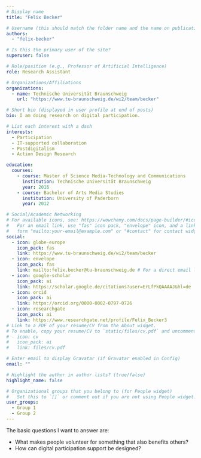 ```yaml
---
# Display name
title: "Felix Becker"

# Username (this should match the folder name and the name on publications)
authors:
  - "felix-becker"

# Is this the primary user of the site?
superuser: false

# Role/position (e.g., Professor of Artificial Intelligence)
role: Research Assistant

# Organizations/Affiliations
organizations:
  - name: Technische Universität Braunschweig
    url: "https://www.tu-braunschweig.de/wi2/team/becker"

# Short bio (displayed in user profile at end of posts)
bio: I am doing research on digital participation.

# List each interest with a dash
interests:
  - Participation
  - IT-supported collaboration
  - Postdigitalism
  - Action Design Research

education:
  courses:
    - course: Master of Science Media-Technology and Communications
      institution: Technische Universität Braunschweig
      year: 2016
    - course: Bachelor of Arts Media Studies
      institution: University of Paderborn
      year: 2012

# Social/Academic Networking
# For available icons, see: https://wowchemy.com/docs/page-builder/#icons
#   For an email link, use "fas" icon pack, "envelope" icon, and a link in the
#   form "mailto:your-email@example.com" or "#contact" for contact widget.
social:
  - icon: globe-europe
    icon_pack: fas
    link: https://www.tu-braunschweig.de/wi2/team/becker
  - icon: envelope
    icon_pack: fas
    link: mailto:felix.becker@tu-braunschweig.de # For a direct email link, use "mailto:test@example.org".
  - icon: google-scholar
    icon_pack: ai
    link: https://scholar.google.de/citations?user=ErLfPkQAAAAJ&hl=de
  - icon: orcid
    icon_pack: ai
    link: https://orcid.org/0000-0002-0797-0726
  - icon: researchgate
    icon_pack: ai
    link: https://www.researchgate.net/profile/Felix_Becker3
# Link to a PDF of your resume/CV from the About widget.
# To enable, copy your resume/CV to `static/files/cv.pdf` and uncomment the lines below.
# - icon: cv
#   icon_pack: ai
#   link: files/cv.pdf

# Enter email to display Gravatar (if Gravatar enabled in Config)
email: ""

# Highlight the author in author lists? (true/false)
highlight_name: false

# Organizational groups that you belong to (for People widget)
#   Set this to `[]` or comment out if you are not using People widget.
user_groups:
  - Group 1
  - Group 2
---
```


The basic questions I want to answer are:

- What makes people volunteer for something that also benefits others?
- How can digital participation support be designed?

